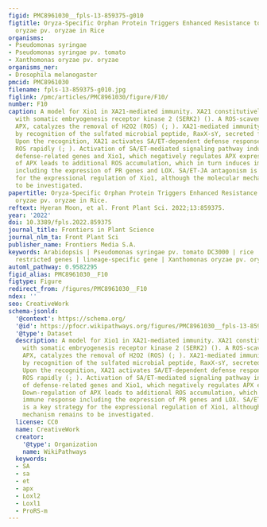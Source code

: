```yaml
---
figid: PMC8961030__fpls-13-859375-g010
figtitle: Oryza-Specific Orphan Protein Triggers Enhanced Resistance to Xanthomonas
  oryzae pv. oryzae in Rice
organisms:
- Pseudomonas syringae
- Pseudomonas syringae pv. tomato
- Xanthomonas oryzae pv. oryzae
organisms_ner:
- Drosophila melanogaster
pmcid: PMC8961030
filename: fpls-13-859375-g010.jpg
figlink: /pmc/articles/PMC8961030/figure/F10/
number: F10
caption: A model for Xio1 in XA21-mediated immunity. XA21 constitutively associates
  with somatic embryogenesis receptor kinase 2 (SERK2) (). A ROS-scavenging enzyme,
  APX, catalyzes the removal of H2O2 (ROS) (; ). XA21-mediated immunity is triggered
  by recognition of the sulfated microbial peptide, RaxX-sY, secreted from Xoo ().
  Upon the recognition, XA21 activates SA/ET-dependent defense responses and produces
  ROS rapidly (; ). Activation of SA/ET-mediated signaling pathway induces a set of
  defense-related genes and Xio1, which negatively regulates APX expression. Down-regulation
  of APX leads to additional ROS accumulation, which in turn induces immune response
  including the expression of PR genes and LOX. SA/ET-JA antagonism is a key strategy
  for the expressional regulation of Xio1, although the molecular mechanism remains
  to be investigated.
papertitle: Oryza-Specific Orphan Protein Triggers Enhanced Resistance to Xanthomonas
  oryzae pv. oryzae in Rice.
reftext: Hyeran Moon, et al. Front Plant Sci. 2022;13:859375.
year: '2022'
doi: 10.3389/fpls.2022.859375
journal_title: Frontiers in Plant Science
journal_nlm_ta: Front Plant Sci
publisher_name: Frontiers Media S.A.
keywords: Arabidopsis | Pseudomonas syringae pv. tomato DC3000 | rice | taxonomically
  restricted genes | lineage-specific gene | Xanthomonas oryzae pv. oryzae | orphan
automl_pathway: 0.9582295
figid_alias: PMC8961030__F10
figtype: Figure
redirect_from: /figures/PMC8961030__F10
ndex: ''
seo: CreativeWork
schema-jsonld:
  '@context': https://schema.org/
  '@id': https://pfocr.wikipathways.org/figures/PMC8961030__fpls-13-859375-g010.html
  '@type': Dataset
  description: A model for Xio1 in XA21-mediated immunity. XA21 constitutively associates
    with somatic embryogenesis receptor kinase 2 (SERK2) (). A ROS-scavenging enzyme,
    APX, catalyzes the removal of H2O2 (ROS) (; ). XA21-mediated immunity is triggered
    by recognition of the sulfated microbial peptide, RaxX-sY, secreted from Xoo ().
    Upon the recognition, XA21 activates SA/ET-dependent defense responses and produces
    ROS rapidly (; ). Activation of SA/ET-mediated signaling pathway induces a set
    of defense-related genes and Xio1, which negatively regulates APX expression.
    Down-regulation of APX leads to additional ROS accumulation, which in turn induces
    immune response including the expression of PR genes and LOX. SA/ET-JA antagonism
    is a key strategy for the expressional regulation of Xio1, although the molecular
    mechanism remains to be investigated.
  license: CC0
  name: CreativeWork
  creator:
    '@type': Organization
    name: WikiPathways
  keywords:
  - SA
  - sa
  - et
  - apx
  - Loxl2
  - Loxl1
  - ProRS-m
---
```

